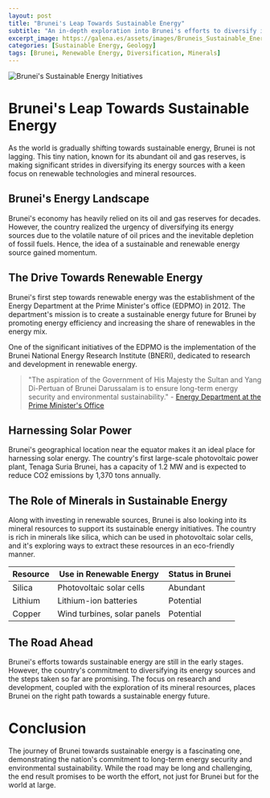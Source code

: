 ```yaml
---
layout: post
title: "Brunei's Leap Towards Sustainable Energy"
subtitle: "An in-depth exploration into Brunei's efforts to diversify its energy sources and embrace sustainable practices."
excerpt_image: https://galena.es/assets/images/Bruneis_Sustainable_Energy_Initiatives.png
categories: [Sustainable Energy, Geology]
tags: [Brunei, Renewable Energy, Diversification, Minerals]
---
```


![Brunei's Sustainable Energy Initiatives](https://galena.es/assets/images/Bruneis_Sustainable_Energy_Initiatives.png "Infographic showcasing Brunei's sustainable energy initiatives, highlighting the country's efforts to diversify its energy sources with a focus on renewable technologies and mineral resources. Ideal for geology enthusiasts and educators exploring the intersection of earth sciences and sustainable practices.")

# Brunei's Leap Towards Sustainable Energy

As the world is gradually shifting towards sustainable energy, Brunei is not lagging. This tiny nation, known for its abundant oil and gas reserves, is making significant strides in diversifying its energy sources with a keen focus on renewable technologies and mineral resources. 

## Brunei's Energy Landscape

Brunei's economy has heavily relied on its oil and gas reserves for decades. However, the country realized the urgency of diversifying its energy sources due to the volatile nature of oil prices and the inevitable depletion of fossil fuels. Hence, the idea of a sustainable and renewable energy source gained momentum.

## The Drive Towards Renewable Energy

Brunei's first step towards renewable energy was the establishment of the Energy Department at the Prime Minister's office (EDPMO) in 2012. The department's mission is to create a sustainable energy future for Brunei by promoting energy efficiency and increasing the share of renewables in the energy mix.

One of the significant initiatives of the EDPMO is the implementation of the Brunei National Energy Research Institute (BNERI), dedicated to research and development in renewable energy.

> "The aspiration of the Government of His Majesty the Sultan and Yang Di-Pertuan of Brunei Darussalam is to ensure long-term energy security and environmental sustainability." - [Energy Department at the Prime Minister's Office](https://www.energy.gov.bn/Theme/Home.aspx)

## Harnessing Solar Power

Brunei's geographical location near the equator makes it an ideal place for harnessing solar energy. The country's first large-scale photovoltaic power plant, Tenaga Suria Brunei, has a capacity of 1.2 MW and is expected to reduce CO2 emissions by 1,370 tons annually.

## The Role of Minerals in Sustainable Energy

Along with investing in renewable sources, Brunei is also looking into its mineral resources to support its sustainable energy initiatives. The country is rich in minerals like silica, which can be used in photovoltaic solar cells, and it's exploring ways to extract these resources in an eco-friendly manner.

| Resource | Use in Renewable Energy | Status in Brunei |
| --- | --- | --- |
| Silica | Photovoltaic solar cells | Abundant |
| Lithium | Lithium-ion batteries | Potential |
| Copper | Wind turbines, solar panels | Potential |

## The Road Ahead

Brunei's efforts towards sustainable energy are still in the early stages. However, the country's commitment to diversifying its energy sources and the steps taken so far are promising. The focus on research and development, coupled with the exploration of its mineral resources, places Brunei on the right path towards a sustainable energy future.

# Conclusion

The journey of Brunei towards sustainable energy is a fascinating one, demonstrating the nation's commitment to long-term energy security and environmental sustainability. While the road may be long and challenging, the end result promises to be worth the effort, not just for Brunei but for the world at large.